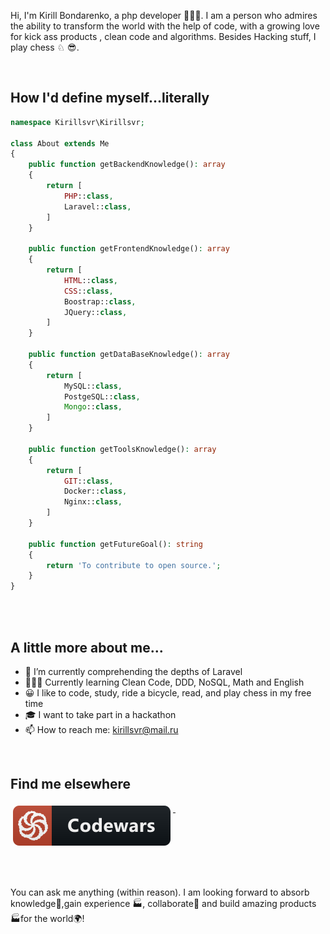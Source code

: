 Hi, I'm Kirill Bondarenko, a php developer 👨🏻‍💻. I am a person who admires the ability to transform the world with the help of code, with a growing love for kick ass products , clean code and algorithms. Besides Hacking stuff, I play chess ♘ 😎.

<br>

## How I'd define myself...literally

```php
namespace Kirillsvr\Kirillsvr;

class About extends Me
{
    public function getBackendKnowledge(): array
    {
        return [
            PHP::class,
            Laravel::class,
        ]   
    }
    
    public function getFrontendKnowledge(): array
    {
        return [
            HTML::class,
            CSS::class,
            Boostrap::class,
            JQuery::class,
        ]   
    }
    
    public function getDataBaseKnowledge(): array
    {
        return [
            MySQL::class,
            PostgeSQL::class,
            Mongo::class,
        ]   
    }
    
    public function getToolsKnowledge(): array
    {
        return [
            GIT::class,
            Docker::class,
            Nginx::class,
        ]   
    }
    
    public function getFutureGoal(): string
    {
        return 'To contribute to open source.';
    }
}
```
<!-- <br>

## Some projects -->

<!-- <a href="https://github.com/kirillsvr/Cooking-Blog" target="_blank">
  <img align="center" src="https://github-readme-stats.vercel.app/api/pin/?username=kirillsvr&repo=Cooking-Blog&title_color=ffa657&text_color=ffffff&icon_color=ff7b72&bg_color=161b22&hide_border=true" />
</a>
<a href="https://github.com/kirillsvr/Computer-club-cases" target="_blank">
  <img align="center" src="https://github-readme-stats.vercel.app/api/pin/?username=kirillsvr&repo=Computer-club-cases&title_color=ffa657&text_color=ffffff&icon_color=ff7b72&bg_color=161b22&hide_border=true" />
</a>
<a href="https://github.com/kirillsvr/vape-shop" target="_blank">
  <img align="center" src="https://github-readme-stats.vercel.app/api/pin/?username=kirillsvr&repo=vape-shop&title_color=ffa657&text_color=ffffff&icon_color=ff7b72&bg_color=161b22&hide_border=true" />
</a>
<a href="https://github.com/kirillsvr/marketing-research" target="_blank">
  <img align="center" src="https://github-readme-stats.vercel.app/api/pin/?username=kirillsvr&repo=marketing-research&title_color=ffa657&text_color=ffffff&icon_color=ff7b72&bg_color=161b22&hide_border=true" />
</a>
<a href="https://github.com/kirillsvr/reinforced-concrete-products" target="_blank">
  <img align="center" src="https://github-readme-stats.vercel.app/api/pin/?username=kirillsvr&repo=reinforced-concrete-products&title_color=ffa657&text_color=ffffff&icon_color=ff7b72&bg_color=161b22&hide_border=true" />
</a>
<a href="https://github.com/kirillsvr/cargo-transportation" target="_blank">
  <img align="center" src="https://github-readme-stats.vercel.app/api/pin/?username=kirillsvr&repo=cargo-transportation&title_color=ffa657&text_color=ffffff&icon_color=ff7b72&bg_color=161b22&hide_border=true" />
</a>
<a href="https://github.com/kirillsvr/furnace-store" target="_blank">
  <img align="center" src="https://github-readme-stats.vercel.app/api/pin/?username=kirillsvr&repo=furnace-store&title_color=ffa657&text_color=ffffff&icon_color=ff7b72&bg_color=161b22&hide_border=true" />
</a> -->
<br><br>

## A little more about me...

- 🌱 I’m currently comprehending the depths of Laravel
- 👨🏽‍💻 Currently learning Clean Code, DDD, NoSQL, Math and English
- 😀 I like to code, study, ride a bicycle, read, and play chess in my free time
- 🎓 I want to take part in a hackathon
- 📫 How to reach me: kirillsvr@mail.ru

<br>

## Find me elsewhere
<p align="left">
  <a href="https://www.codewars.com/users/kirillsvr">
    <img src="https://raw.githubusercontent.com/AbhishekMaira10/AbhishekMaira10/master/Resources/svg/codewars.svg" alt="codewars" style="vertical-align:top; margin:4px">
  </a> &nbsp;&nbsp;&nbsp;
</p>

<br><br>

You can ask me anything (within reason). I am looking forward to absorb knowledge🧠,gain experience 🏭, collaborate🤝 and build amazing products 🏭for the world🌍!
